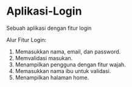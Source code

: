 # Aplikasi-Login
Sebuah aplikasi dengan fitur login

Alur Fitur Login:
1. Memasukkan nama, email, dan password.
2. Memvalidasi masukan.
3. Menampilkan pengguna dengan fitur wajah.
4. Memasukkan nama ibu untuk validasi.
5. Menampilkan halaman home.
